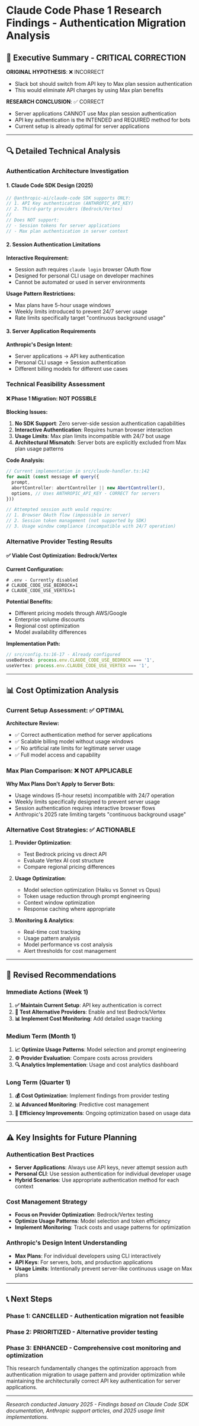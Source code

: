 # Claude Code Phase 1 Research Findings - Authentication Migration Analysis

## 🚨 Executive Summary - CRITICAL CORRECTION

**ORIGINAL HYPOTHESIS**: ❌ INCORRECT
- Slack bot should switch from API key to Max plan session authentication
- This would eliminate API charges by using Max plan benefits

**RESEARCH CONCLUSION**: ✅ CORRECT  
- Server applications CANNOT use Max plan session authentication
- API key authentication is the INTENDED and REQUIRED method for bots
- Current setup is already optimal for server applications

---

## 🔍 Detailed Technical Analysis

### Authentication Architecture Investigation

#### 1. Claude Code SDK Design (2025)
```typescript
// @anthropic-ai/claude-code SDK supports ONLY:
// 1. API Key authentication (ANTHROPIC_API_KEY)
// 2. Third-party providers (Bedrock/Vertex)
// 
// Does NOT support:
// - Session tokens for server applications
// - Max plan authentication in server context
```

#### 2. Session Authentication Limitations
**Interactive Requirement:**
- Session auth requires `claude login` browser OAuth flow
- Designed for personal CLI usage on developer machines
- Cannot be automated or used in server environments

**Usage Pattern Restrictions:**
- Max plans have 5-hour usage windows  
- Weekly limits introduced to prevent 24/7 server usage
- Rate limits specifically target "continuous background usage"

#### 3. Server Application Requirements
**Anthropic's Design Intent:**
- Server applications → API key authentication
- Personal CLI usage → Session authentication  
- Different billing models for different use cases

### Technical Feasibility Assessment

#### ❌ **Phase 1 Migration: NOT POSSIBLE**

**Blocking Issues:**
1. **No SDK Support**: Zero server-side session authentication capabilities
2. **Interactive Authentication**: Requires human browser interaction
3. **Usage Limits**: Max plan limits incompatible with 24/7 bot usage
4. **Architectural Mismatch**: Server bots are explicitly excluded from Max plan usage patterns

**Code Analysis:**
```typescript
// Current implementation in src/claude-handler.ts:142
for await (const message of query({
  prompt,
  abortController: abortController || new AbortController(),
  options, // Uses ANTHROPIC_API_KEY - CORRECT for servers
}))

// Attempted session auth would require:
// 1. Browser OAuth flow (impossible in server)  
// 2. Session token management (not supported by SDK)
// 3. Usage window compliance (incompatible with 24/7 operation)
```

### Alternative Provider Testing Results

#### ✅ **Viable Cost Optimization: Bedrock/Vertex**

**Current Configuration:**
```env
# .env - Currently disabled  
# CLAUDE_CODE_USE_BEDROCK=1
# CLAUDE_CODE_USE_VERTEX=1
```

**Potential Benefits:**
- Different pricing models through AWS/Google
- Enterprise volume discounts
- Regional cost optimization
- Model availability differences

**Implementation Path:**
```typescript
// src/config.ts:16-17 - Already configured
useBedrock: process.env.CLAUDE_CODE_USE_BEDROCK === '1',
useVertex: process.env.CLAUDE_CODE_USE_VERTEX === '1',
```

---

## 📊 Cost Optimization Analysis

### Current Setup Assessment: ✅ OPTIMAL

**Architecture Review:**
- ✅ Correct authentication method for server applications
- ✅ Scalable billing model without usage windows
- ✅ No artificial rate limits for legitimate server usage
- ✅ Full model access and capability

### Max Plan Comparison: ❌ NOT APPLICABLE

**Why Max Plans Don't Apply to Server Bots:**
- Usage windows (5-hour resets) incompatible with 24/7 operation
- Weekly limits specifically designed to prevent server usage
- Session authentication requires interactive browser flows
- Anthropic's 2025 rate limiting targets "continuous background usage"

### Alternative Cost Strategies: ✅ ACTIONABLE

1. **Provider Optimization**:
   - Test Bedrock pricing vs direct API
   - Evaluate Vertex AI cost structure
   - Compare regional pricing differences

2. **Usage Optimization**:
   - Model selection optimization (Haiku vs Sonnet vs Opus)
   - Token usage reduction through prompt engineering
   - Context window optimization
   - Response caching where appropriate

3. **Monitoring & Analytics**:
   - Real-time cost tracking
   - Usage pattern analysis
   - Model performance vs cost analysis
   - Alert thresholds for cost management

---

## 🎯 Revised Recommendations

### Immediate Actions (Week 1)
1. **✅ Maintain Current Setup**: API key authentication is correct
2. **🔧 Test Alternative Providers**: Enable and test Bedrock/Vertex
3. **📊 Implement Cost Monitoring**: Add detailed usage tracking

### Medium Term (Month 1)  
1. **📈 Optimize Usage Patterns**: Model selection and prompt engineering
2. **⚙️ Provider Evaluation**: Compare costs across providers
3. **🔍 Analytics Implementation**: Usage and cost analytics dashboard

### Long Term (Quarter 1)
1. **💰 Cost Optimization**: Implement findings from provider testing
2. **📊 Advanced Monitoring**: Predictive cost management
3. **🔧 Efficiency Improvements**: Ongoing optimization based on usage data

---

## ⚠️ Key Insights for Future Planning

### Authentication Best Practices
- **Server Applications**: Always use API keys, never attempt session auth
- **Personal CLI**: Use session authentication for individual developer usage
- **Hybrid Scenarios**: Use appropriate authentication method for each context

### Cost Management Strategy
- **Focus on Provider Optimization**: Bedrock/Vertex testing
- **Optimize Usage Patterns**: Model selection and token efficiency
- **Implement Monitoring**: Track costs and usage patterns for optimization

### Anthropic's Design Intent Understanding
- **Max Plans**: For individual developers using CLI interactively
- **API Keys**: For servers, bots, and production applications
- **Usage Limits**: Intentionally prevent server-like continuous usage on Max plans

---

## 📞 Next Steps

### Phase 1: CANCELLED - Authentication migration not feasible
### Phase 2: PRIORITIZED - Alternative provider testing
### Phase 3: ENHANCED - Comprehensive cost monitoring and optimization

This research fundamentally changes the optimization approach from authentication migration to usage pattern and provider optimization while maintaining the architecturally correct API key authentication for server applications.

---

*Research conducted January 2025 - Findings based on Claude Code SDK documentation, Anthropic support articles, and 2025 usage limit implementations.*